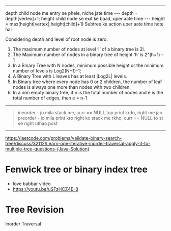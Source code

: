 *****
depth child node me entry se phele, niche jate time --- depth = depth[vertex]+1;
height child node se exit ke baad, uper aate time  --- height = max(height[vertex],height[child]+1)
Subtree ke action uper aate time hote hai

Considering depth and level of root node is zero.
1) The maximum number of nodes at level ‘l’ of a binary tree is 2l. 
2) The Maximum number of nodes in a binary tree of height ‘h’ is 2^(h+1) – 1
3) In a Binary Tree with N nodes, minimum possible height or the minimum number of levels is Log2(N+1)-1;
4) A Binary Tree with L leaves has at least |Log2L| levels.
5) In Binary tree where every node has 0 or 2 children, the number of leaf nodes is always one more than nodes with two children.
6) In a non empty binary tree, if n is the total number of nodes and e is the total number of edges, then e = n-1 

*****
> ineorder - jo mila stack me, curr == NULL top print krdo, right me jao
> preorder - jo mila print kro right ko stack me rkho, curr == NULL to st se right uthao
> post


***
https://leetcode.com/problems/validate-binary-search-tree/discuss/32112/Learn-one-iterative-inorder-traversal-apply-it-to-multiple-tree-questions-(Java-Solution)


# Fenwick tree or binary index tree
- love babbar video
- https://youtu.be/uSFzHCZ4E-8


# Tree Revision

Inorder Traversal